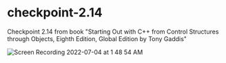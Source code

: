 # checkpoint-2.14
Checkpoint 2.14 from book "Starting Out with C++ from Control Structures through Objects, Eighth Edition, Global Edition by Tony Gaddis"

![Screen Recording 2022-07-04 at 1 48 54 AM](https://user-images.githubusercontent.com/13820251/177089679-77433dc8-8ac3-4dbc-9c64-977fe066e98f.gif)
